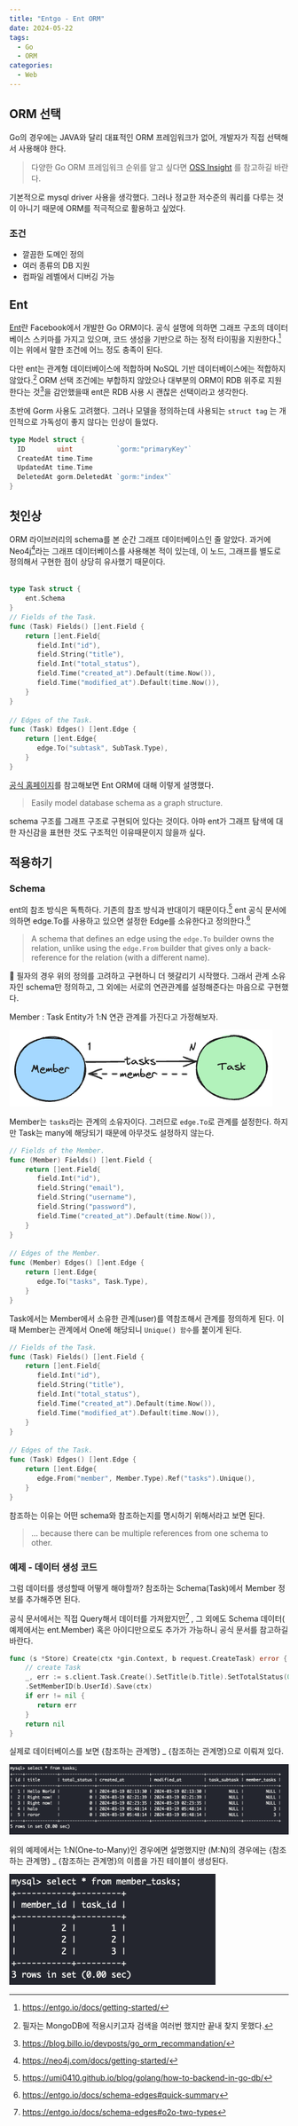 ```yaml
---
title: "Entgo - Ent ORM"
date: 2024-05-22
tags:
  - Go
  - ORM
categories:
  - Web
---
```


## ORM 선택

Go의 경우에는 JAVA와 달리 대표적인 ORM 프레임워크가 없어, 개발자가 직접 선택해서 사용해야 한다.

> 다양한 Go ORM 프레임워크 순위를 알고 싶다면 [OSS Insight](https://ossinsight.io/collections/golang-orm/) 를 참고하길 바란다.

기본적으로 mysql driver 사용을 생각했다. 그러나 정교한 저수준의 쿼리를 다루는 것이 아니기 때문에 ORM를 적극적으로 활용하고 싶었다.

### 조건

- 깔끔한 도메인 정의
- 여러 종류의 DB 지원
- 컴파일 레벨에서 디버깅 가능

## Ent

[Ent](https://entgo.io/docs/getting-started/)란 Facebook에서 개발한 Go ORM이다. 공식 설명에 의하면 그래프 구조의 데이터베이스 스키마를 가지고 있으며, 코드 생성을 기반으로 하는 정적 타이핑을 지원한다.[^1] 이는 위에서 말한 조건에 어느 정도 충족이 된다.

다만 ent는 관계형 데이터베이스에 적합하며 NoSQL 기반 데이터베이스에는 적합하지 않았다.[^2] ORM 선택 조건에는 부합하지 않았으나 대부분의 ORM이 RDB 위주로 지원한다는 것[^3]을 감안했을때 ent은 RDB 사용 시 괜찮은 선택이라고 생각한다.

초반에 Gorm 사용도 고려했다. 그러나 모델을 정의하는데 사용되는 `struct tag` 는 개인적으로 가독성이 좋지 않다는 인상이 들었다.

```go
type Model struct {
  ID        uint           `gorm:"primaryKey"`
  CreatedAt time.Time
  UpdatedAt time.Time
  DeletedAt gorm.DeletedAt `gorm:"index"`
}
```

## 첫인상

ORM 라이브러리의 schema를 본 순간 그래프 데이터베이스인 줄 알았다. 과거에 Neo4j[^4]라는 그래프 데이터베이스를 사용해본 적이 있는데, 이 노드, 그래프를 별도로 정의해서 구현한 점이 상당히 유사했기 때문이다.

```go

type Task struct {
    ent.Schema
}
// Fields of the Task.
func (Task) Fields() []ent.Field {
    return []ent.Field{
       field.Int("id"),
       field.String("title"),
       field.Int("total_status"),
       field.Time("created_at").Default(time.Now()),
       field.Time("modified_at").Default(time.Now()),
    }
}

// Edges of the Task.
func (Task) Edges() []ent.Edge {
    return []ent.Edge{
       edge.To("subtask", SubTask.Type),
    }
}
```

[공식 홈페이지](https://entgo.io/docs/getting-started/)를 참고해보면 Ent ORM에 대해 이렇게 설명했다.

> Easily model database schema as a graph structure.

schema 구조를 그래프 구조로 구현되어 있다는 것이다. 아마 ent가 그래프 탐색에 대한 자신감을 표현한 것도 구조적인 이유때문이지 않을까 싶다.

## 적용하기

### Schema

ent의 참조 방식은 독특하다. 기존의 참조 방식과 반대이기 때문이다.[^5]
ent 공식 문서에 의하면 edge.To를 사용하고 있으면 설정한 Edge를 소유한다고 정의한다.[^6]

> A schema that defines an edge using the `edge.To` builder owns the relation, unlike using the `edge.From` builder that gives only a back-reference for the relation (with a different name).

🤔 필자의 경우 위의 정의를 고려하고 구현하니 더 헷갈리기 시작했다. 그래서 관계 소유자인 schema만 정의하고, 그 외에는 서로의 연관관계를 설정해준다는 마음으로 구현했다.

Member : Task Entity가 1:N 연관 관계를 가진다고 가정해보자.

![](img1.png)

Member는 `tasks`라는 관계의 소유자이다. 그러므로 `edge.To`로 관계를 설정한다. 하지만 Task는 many에 해당되기 때문에 아무것도 설정하지 않는다.

```go
// Fields of the Member.
func (Member) Fields() []ent.Field {
    return []ent.Field{
       field.Int("id"),
       field.String("email"),
       field.String("username"),
       field.String("password"),
       field.Time("created_at").Default(time.Now()),
    }
}

// Edges of the Member.
func (Member) Edges() []ent.Edge {
    return []ent.Edge{
       edge.To("tasks", Task.Type),
    }
}
```

Task에서는 Member에서 소유한 관계(user)를 역참조해서 관계를 정의하게 된다. 이때 Member는 관계에서 One에 해당되니 `Unique() 함수`를 붙이게 된다.

```go
// Fields of the Task.
func (Task) Fields() []ent.Field {
    return []ent.Field{
       field.Int("id"),
       field.String("title"),
       field.Int("total_status"),
       field.Time("created_at").Default(time.Now()),
       field.Time("modified_at").Default(time.Now()),
    }
}

// Edges of the Task.
func (Task) Edges() []ent.Edge {
    return []ent.Edge{
       edge.From("member", Member.Type).Ref("tasks").Unique(),
    }
}
```

참조하는 이유는 어떤 schema와 참조하는지를 명시하기 위해서라고 보면 된다.

> ... because there can be multiple references from one schema to other.

### 예제 - 데이터 생성 코드

그럼 데이터를 생성할때 어떻게 해야할까? 참조하는 Schema(Task)에서 Member 정보를 추가해주면 된다.

공식 문서에서는 직접 Query해서 데이터를 가져왔지만[^7] , 그 외에도 Schema 데이터( 예제에서는 ent.Member) 혹은 아이디만으로도 추가가 가능하니 공식 문서를 참고하길 바란다.

```go
func (s *Store) Create(ctx *gin.Context, b request.CreateTask) error {
    // create Task
    _, err := s.client.Task.Create().SetTitle(b.Title).SetTotalStatus(0)
    .SetMemberID(b.UserId).Save(ctx)
    if err != nil {
       return err
    }
    return nil
}
```

실제로 데이터베이스를 보면 {참조하는 관계명} \_ {참조하는 관계명}으로 이뤄져 있다.

![](img2.png)

위의 예제에서는 1:N(One-to-Many)인 경우에면 설명했지만 (M:N)의 경우에는 {참조하는 관계명} \_ {참조하는 관계명}의 이름을 가진 테이블이 생성된다.

![](img3.png)

[^1]: https://entgo.io/docs/getting-started/
[^2]: 필자는 MongoDB에 적용시키고자 검색을 여러번 했지만 끝내 찾지 못했다.
[^3]: https://blog.billo.io/devposts/go_orm_recommandation/
[^4]: https://neo4j.com/docs/getting-started/
[^5]: https://umi0410.github.io/blog/golang/how-to-backend-in-go-db/
[^6]: https://entgo.io/docs/schema-edges#quick-summary
[^7]: https://entgo.io/docs/schema-edges#o2o-two-types
